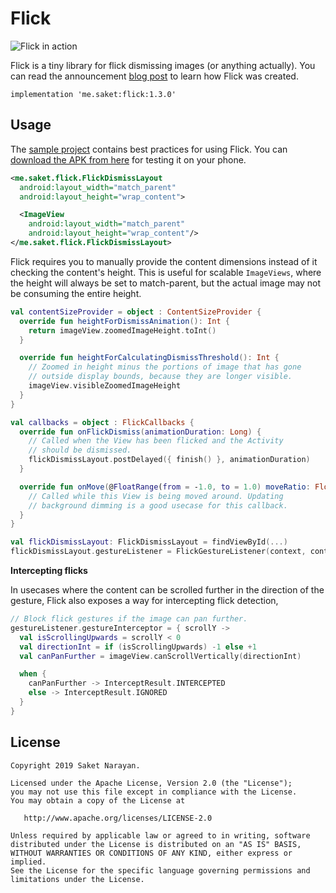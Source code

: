 # Flick

![Flick in action](https://github.com/saket/Flick/blob/master/screenshots/flick_demo.gif)

Flick is a tiny library for flick dismissing images (or anything actually). You can read the announcement [blog post](http://saket.me/?p=707) to learn how Flick was created.

    implementation 'me.saket:flick:1.3.0'

## Usage

The [sample project](https://github.com/saket/Flick/tree/master/sample/src/main/java/me/saket/flick/sample) contains best practices for using Flick. You can [download the APK from here](https://github.com/saket/Flick/releases) for testing it on your phone.

```xml
<me.saket.flick.FlickDismissLayout
  android:layout_width="match_parent"
  android:layout_height="wrap_content">

  <ImageView
    android:layout_width="match_parent"
    android:layout_height="wrap_content"/>
</me.saket.flick.FlickDismissLayout>
```

Flick requires you to manually provide the content dimensions instead of it checking the content's height. This is useful for scalable `ImageViews`, where the height will always be set to match-parent, but the actual image may not be consuming the entire height.

```kotlin
val contentSizeProvider = object : ContentSizeProvider {
  override fun heightForDismissAnimation(): Int {
    return imageView.zoomedImageHeight.toInt()
  }

  override fun heightForCalculatingDismissThreshold(): Int {
    // Zoomed in height minus the portions of image that has gone
    // outside display bounds, because they are longer visible.
    imageView.visibleZoomedImageHeight
  }
}

val callbacks = object : FlickCallbacks {
  override fun onFlickDismiss(animationDuration: Long) {
    // Called when the View has been flicked and the Activity
    // should be dismissed.
    flickDismissLayout.postDelayed({ finish() }, animationDuration)
  }

  override fun onMove(@FloatRange(from = -1.0, to = 1.0) moveRatio: Float) {
    // Called while this View is being moved around. Updating
    // background dimming is a good usecase for this callback.
  }
}

val flickDismissLayout: FlickDismissLayout = findViewById(...)
flickDismissLayout.gestureListener = FlickGestureListener(context, contentSizeProvider, callbacks)
```

**Intercepting flicks**

In usecases where the content can be scrolled further in the direction of the gesture, Flick also exposes a way for intercepting flick detection,

```kotlin
// Block flick gestures if the image can pan further.
gestureListener.gestureInterceptor = { scrollY ->
  val isScrollingUpwards = scrollY < 0
  val directionInt = if (isScrollingUpwards) -1 else +1
  val canPanFurther = imageView.canScrollVertically(directionInt)

  when {
    canPanFurther -> InterceptResult.INTERCEPTED
    else -> InterceptResult.IGNORED
  }
}
```

## License

```
Copyright 2019 Saket Narayan.

Licensed under the Apache License, Version 2.0 (the "License");
you may not use this file except in compliance with the License.
You may obtain a copy of the License at

   http://www.apache.org/licenses/LICENSE-2.0

Unless required by applicable law or agreed to in writing, software
distributed under the License is distributed on an "AS IS" BASIS,
WITHOUT WARRANTIES OR CONDITIONS OF ANY KIND, either express or implied.
See the License for the specific language governing permissions and
limitations under the License.
```
